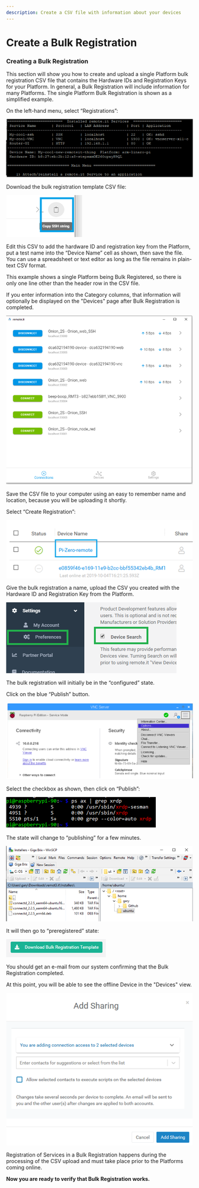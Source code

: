 ```yaml
---
description: Create a CSV file with information about your devices
---
```


# Create a Bulk Registration

### **Creating a Bulk Registration**

This section will show you how to create and upload a single Platform bulk registration CSV file that contains the Hardware IDs and Registration Keys for your Platform.  In general, a Bulk Registration will include information for many Platforms.  The single Platform Bulk Registration is shown as a simplified example.

On the left-hand menu, select “Registrations”:

![](../../.gitbook/assets/image%20%28479%29.png)

Download the bulk registration template CSV file:

![](../../.gitbook/assets/image%20%28400%29.png)

Edit this CSV to add the hardware ID and registration key from the Platform, put a test name into the “Device Name” cell as shown, then save the file.  You can use a spreadsheet or text editor as long as the file remains in plain-text CSV format.

This example shows a single Platform being Bulk Registered, so there is only one line other than the header row in the CSV file.

If you enter information into the Category columns, that information will optionally be displayed on the "Devices" page after Bulk Registration is completed.

![](../../.gitbook/assets/image%20%28450%29.png)

Save the CSV file to your computer using an easy to remember name and location, because you will be uploading it shortly.

Select “Create Registration”:

![](../../.gitbook/assets/image%20%28166%29.png)

Give the bulk registration a name, upload the CSV you created with the Hardware ID and Registration Key from the Platform.

![](../../.gitbook/assets/image%20%28406%29.png)

The bulk registration will initially be in the “configured” state.  

Click on the blue “Publish” button.

![](../../.gitbook/assets/image%20%2867%29.png)

Select the checkbox as shown, then click on “Publish”:

![](../../.gitbook/assets/image%20%28278%29.png)

The state will change to “publishing” for a few minutes.

![](../../.gitbook/assets/image%20%28426%29.png)

It will then go to “preregistered” state:

![](../../.gitbook/assets/image%20%28178%29.png)

You should get an e-mail from our system confirming that the Bulk Registration completed.

At this point, you will be able to see the offline Device in the "Devices" view.  

![](../../.gitbook/assets/image%20%28180%29.png)

Registration of Services in a Bulk Registration happens during the processing of the CSV upload and must take place prior to the Platforms coming online.

**Now you are ready to verify that Bulk Registration works.**  


